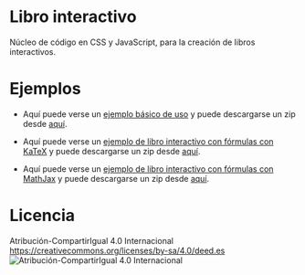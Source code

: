 # Libro interactivo
Núcleo de código en CSS y JavaScript, para la creación de libros interactivos.

# Ejemplos
* Aquí puede verse un <a href="https://jlongi.github.io/libro_interactivo/ejemplos/libro_interactivo_simple/" target="_blank">ejemplo básico de uso</a> y puede descargarse un zip desde <a href="https://github.com/jlongi/libro_interactivo/releases/download/ejemplos/libro_interactivo_simple.zip" target="_blank">aquí</a>.

* Aquí puede verse un <a href="https://jlongi.github.io/libro_interactivo/ejemplos/libro_interactivo_katex/" target="_blank">ejemplo de libro interactivo con fórmulas con KaTeX</a> y puede descargarse un zip desde <a href="https://github.com/jlongi/libro_interactivo/releases/download/ejemplos/libro_interactivo_katex.zip" target="_blank">aquí</a>.

* Aquí puede verse un <a href="https://jlongi.github.io/libro_interactivo/ejemplos/libro_interactivo_mathjax/" target="_blank">ejemplo de libro interactivo con fórmulas con MathJax</a> y puede descargarse un zip desde <a href="https://github.com/jlongi/libro_interactivo/releases/download/ejemplos/libro_interactivo_mathjax.zip" target="_blank">aquí</a>.

# Licencia 
Atribución-CompartirIgual 4.0 Internacional 
https://creativecommons.org/licenses/by-sa/4.0/deed.es
<br>
![Atribución-CompartirIgual 4.0 Internacional](https://mirrors.creativecommons.org/presskit/buttons/88x31/svg/by-sa.svg)
